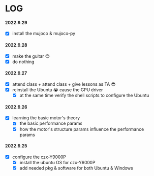 # LOG



#### 2022.9.29

- [x] install the mujoco & mujoco-py



#### 2022.9.28

- [x] make the guitar 😊
- [x] do nothing 

#### 2022.9.27

- [x] attend class + attend class + give lessons as TA 😎
- [x] reinstall the Ubuntu 😭 cause the GPU driver
  - [x] at the same time verify the shell scripts to configure the Ubuntu

#### 2022.9.26

- [x] learning the basic motor's theory
  - [x] the basic performance params
  - [x] how the motor's structure params influence the performance params

#### 2022.9.25

- [x] configure the czx-Y9000P
  - [x] install the ubuntu OS for czx-Y9000P
  - [x] add needed pkg & software for both Ubuntu & Windows